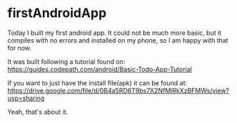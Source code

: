 # firstAndroidApp

Today I built my first android app. It could not be much more basic, but it compiles with no errors and installed on my phone, so I am happy with that for now.

It was built following a tutorial found on: https://guides.codepath.com/android/Basic-Todo-App-Tutorial

If you want to just have the install file(apk) it can be found at: https://drive.google.com/file/d/0B4a5RD6T9bs7X2NfMlRkXzBFMWs/view?usp=sharing

Yeah, that's about it.
